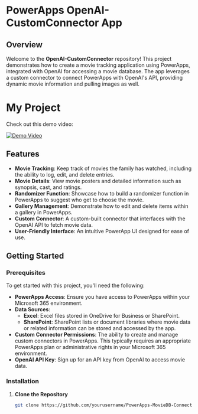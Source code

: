 # PowerApps OpenAI-CustomConnector App

## Overview

Welcome to the **OpenAI-CustomConnector** repository! This project demonstrates how to create a movie tracking application using PowerApps, integrated with OpenAI for accessing a movie database. The app leverages a custom connector to connect PowerApps with OpenAI's API, providing dynamic movie information and pulling images as well.

# My Project

Check out this demo video:

[![Demo Video](https://img.youtube.com/vi/tVQ_Kx7A7rI/0.jpg)](https://www.youtube.com/watch?v=tVQ_Kx7A7rI)


## Features

- **Movie Tracking**: Keep track of movies the family has watched, including the ability to log, edit, and delete entries.
- **Movie Details**: View movie posters and detailed information such as synopsis, cast, and ratings.
- **Randomizer Function**: Showcase how to build a randomizer function in PowerApps to suggest who get to choose the movie.
- **Gallery Management**: Demonstrate how to edit and delete items within a gallery in PowerApps.
- **Custom Connector**: A custom-built connector that interfaces with the OpenAI API to fetch movie data.
- **User-Friendly Interface**: An intuitive PowerApp UI designed for ease of use.

## Getting Started

### Prerequisites

To get started with this project, you'll need the following:

- **PowerApps Access**: Ensure you have access to PowerApps within your Microsoft 365 environment.
- **Data Sources**:
  - **Excel**: Excel files stored in OneDrive for Business or SharePoint.
  - **SharePoint**: SharePoint lists or document libraries where movie data or related information can be stored and accessed by the app.
- **Custom Connector Permissions**: The ability to create and manage custom connectors in PowerApps. This typically requires an appropriate PowerApps plan or administrative rights in your Microsoft 365 environment.
- **OpenAI API Key**: Sign up for an API key from OpenAI to access movie data.

### Installation

1. **Clone the Repository**
   ```bash
   git clone https://github.com/yourusername/PowerApps-MovieDB-Connector.git
